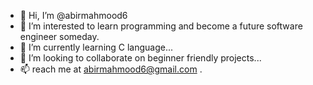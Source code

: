 - 👋 Hi, I’m @abirmahmood6
- 👀 I’m interested to learn programming and become a future software engineer someday.
- 🌱 I’m currently learning C language...
- 💞️ I’m looking to collaborate on beginner friendly projects...
- 📫  reach me at abirmahmood6@gmail.com .

<!---
abirmahmood6/abirmahmood6 is a ✨ special ✨ repository because its `README.md` (this file) appears on your GitHub profile.
You can click the Preview link to take a look at your changes.
--->
